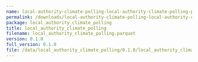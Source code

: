 ```yaml
---
name: local-authority-climate-polling-local-authority-climate-polling-parquet
permalink: /downloads/local-authority-climate-polling-local-authority-climate-polling-parquet/0_1_0
package: local_authority_climate_polling
title: local_authority_climate_polling
filename: local_authority_climate_polling.parquet
version: 0.1.0
full_version: 0.1.0
file: /data/local_authority_climate_polling/0.1.0/local_authority_climate_polling.parquet
---
```

